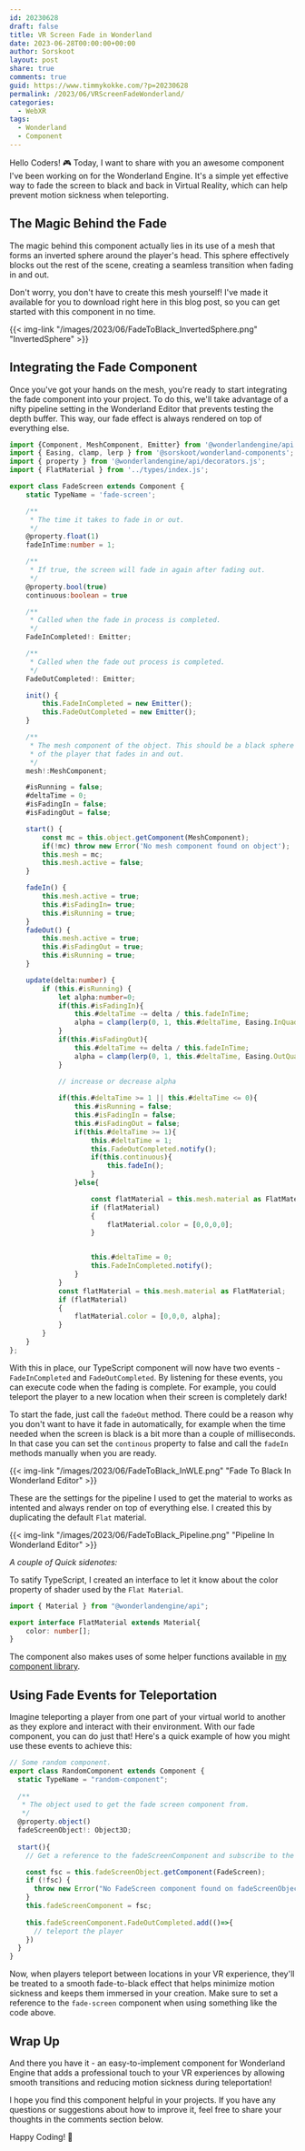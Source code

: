 ```yaml
---
id: 20230628
draft: false
title: VR Screen Fade in Wonderland
date: 2023-06-28T00:00:00+00:00
author: Sorskoot
layout: post
share: true
comments: true
guid: https://www.timmykokke.com/?p=20230628
permalink: /2023/06/VRScreenFadeWonderland/
categories:
  - WebXR
tags:
  - Wonderland
  - Component
---
```


Hello Coders! 🎮 Today, I want to share with you an awesome component I've been working on for the Wonderland Engine. It's a simple yet effective way to fade the screen to black and back in Virtual Reality, which can help prevent motion sickness when teleporting.

## The Magic Behind the Fade 

The magic behind this component actually lies in its use of a mesh that forms an inverted sphere around the player's head. This sphere effectively blocks out the rest of the scene, creating a seamless transition when fading in and out.

Don't worry, you don't have to create this mesh yourself! I've made it available for you to download right here in this blog post, so you can get started with this component in no time.

{{< img-link "/images/2023/06/FadeToBlack_InvertedSphere.png" "InvertedSphere" >}}

## Integrating the Fade Component 

Once you've got your hands on the mesh, you're ready to start integrating the fade component into your project. To do this, we'll take advantage of a nifty pipeline setting in the Wonderland Editor that prevents testing the depth buffer. This way, our fade effect is always rendered on top of everything else.

```TypeScript
import {Component, MeshComponent, Emitter} from '@wonderlandengine/api';
import { Easing, clamp, lerp } from '@sorskoot/wonderland-components';
import { property } from '@wonderlandengine/api/decorators.js';
import { FlatMaterial } from '../types/index.js';

export class FadeScreen extends Component {
    static TypeName = 'fade-screen';

    /**
     * The time it takes to fade in or out.
     */
    @property.float(1)
    fadeInTime:number = 1;

    /**
     * If true, the screen will fade in again after fading out.
     */
    @property.bool(true)
    continuous:boolean = true

    /**
     * Called when the fade in process is completed.
     */
    FadeInCompleted!: Emitter;

    /**
     * Called when the fade out process is completed.
     */
    FadeOutCompleted!: Emitter;

    init() {
        this.FadeInCompleted = new Emitter();
        this.FadeOutCompleted = new Emitter();
    }

    /**
     * The mesh component of the object. This should be a black sphere around the head
     * of the player that fades in and out.
     */    
    mesh!:MeshComponent;

    #isRunning = false;
    #deltaTime = 0;
    #isFadingIn = false;
    #isFadingOut = false;

    start() {
        const mc = this.object.getComponent(MeshComponent);
        if(!mc) throw new Error('No mesh component found on object');
        this.mesh = mc;
        this.mesh.active = false;
    }

    fadeIn() {
        this.mesh.active = true;
        this.#isFadingIn= true;
        this.#isRunning = true;
    }
    fadeOut() {
        this.mesh.active = true;
        this.#isFadingOut = true;
        this.#isRunning = true;
    }

    update(delta:number) {
        if (this.#isRunning) {
            let alpha:number=0;
            if(this.#isFadingIn){
                this.#deltaTime -= delta / this.fadeInTime;
                alpha = clamp(lerp(0, 1, this.#deltaTime, Easing.InQuad), 0, 1);
            }
            if(this.#isFadingOut){
                this.#deltaTime += delta / this.fadeInTime;
                alpha = clamp(lerp(0, 1, this.#deltaTime, Easing.OutQuad), 0, 1);
            }

            // increase or decrease alpha
            
            if(this.#deltaTime >= 1 || this.#deltaTime <= 0){
                this.#isRunning = false;
                this.#isFadingIn = false;
                this.#isFadingOut = false;
                if(this.#deltaTime >= 1){
                    this.#deltaTime = 1;
                    this.FadeOutCompleted.notify();
                    if(this.continuous){
                        this.fadeIn();
                    }
                }else{

                    const flatMaterial = this.mesh.material as FlatMaterial;
                    if (flatMaterial)
                    {
                        flatMaterial.color = [0,0,0,0];
                    }


                    this.#deltaTime = 0;
                    this.FadeInCompleted.notify();
                }
            }
            const flatMaterial = this.mesh.material as FlatMaterial;
            if (flatMaterial)
            {
                flatMaterial.color = [0,0,0, alpha];
            }
        }
    }
};
```

With this in place, our TypeScript component will now have two events - `FadeInCompleted` and `FadeOutCompleted`. By listening for these events, you can execute code when the fading is complete. For example, you could teleport the player to a new location when their screen is completely dark!

To start the fade, just call the `fadeOut` method. There could be a reason why you don't want to have it fade in automatically, for example when the time needed when the screen is black is a bit more than a couple of milliseconds. In that case you can set the `continous` property to false and call the `fadeIn` methods manually when you are ready.

{{< img-link "/images/2023/06/FadeToBlack_InWLE.png" "Fade To Black In Wonderland Editor" >}}

These are the settings for the pipeline I used to get the material to works as intented and always render on top of everything else. I created this by duplicating the default `Flat` material.

{{< img-link "/images/2023/06/FadeToBlack_Pipeline.png" "Pipeline In Wonderland Editor" >}}

*A couple of Quick sidenotes:*

To satify TypeScript, I created an interface to let it know about the color property of shader used by the `Flat Material`. 

```TypeScript
import { Material } from "@wonderlandengine/api";

export interface FlatMaterial extends Material{
    color: number[];
}
```

The component also makes uses of some helper functions available in [my component library](https://github.com/sorskoot/SorskootWonderlandComponents).


## Using Fade Events for Teleportation 

Imagine teleporting a player from one part of your virtual world to another as they explore and interact with their environment. With our fade component, you can do just that! Here's a quick example of how you might use these events to achieve this:

```typescript
// Some random component.
export class RandomComponent extends Component {
  static TypeName = "random-component";
  
  /**
   * The object used to get the fade screen component from.
   */
  @property.object()
  fadeScreenObject!: Object3D;
  
  start(){
    // Get a reference to the fadeScreenComponent and subscribe to the complete   event. 

    const fsc = this.fadeScreenObject.getComponent(FadeScreen);
    if (!fsc) {
      throw new Error("No FadeScreen component found on fadeScreenObject");
    }
    this.fadeScreenComponent = fsc;
  
    this.fadeScreenComponent.FadeOutCompleted.add(()=>{
      // teleport the player
    })
  }
}
```

Now, when players teleport between locations in your VR experience, they'll be treated to a smooth fade-to-black effect that helps minimize motion sickness and keeps them immersed in your creation. Make sure to set a reference to the `fade-screen` component when using something like the code above.


## Wrap Up 

And there you have it - an easy-to-implement component for Wonderland Engine that adds a professional touch to your VR experiences by allowing smooth transitions and reducing motion sickness during teleportation!

I hope you find this component helpful in your projects. If you have any questions or suggestions about how to improve it, feel free to share your thoughts in the comments section below. 

Happy Coding! 🚀